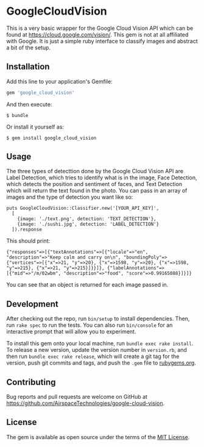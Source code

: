 # GoogleCloudVision

This is a very basic wrapper for the Google Cloud Vision API which can be found at https://cloud.google.com/vision/. This gem is not at all affiliated with Google. It is just a simple ruby interface to classify images and abstract a bit of the setup.

## Installation

Add this line to your application's Gemfile:

```ruby
gem 'google_cloud_vision'
```

And then execute:

    $ bundle

Or install it yourself as:

    $ gem install google_cloud_vision

## Usage
The three types of detecttion done by the Google Cloud Vision API are Label Detection, which tries to identify what is in the image, Face Detection, which detects the position and sentiment of faces, and Text Detection which will return the text found in the photo. You can pass in an array of images and the type of detection you want like so:

```
puts GoogleCloudVision::Classifier.new('[YOUR_API_KEY]',
  [
    {image: './text.png', detection: 'TEXT_DETECTION'},
    {image: './sushi.jpg', detection: 'LABEL_DETECTION'}
  ]).response
```

This should print:

```
{"responses"=>[{"textAnnotations"=>[{"locale"=>"en", "description"=>"Keep calm and carry on\n", "boundingPoly"=>{"vertices"=>[{"x"=>21, "y"=>20}, {"x"=>1598, "y"=>20}, {"x"=>1598, "y"=>215}, {"x"=>21, "y"=>215}]}}]}, {"labelAnnotations"=>[{"mid"=>"/m/02wbm", "description"=>"food", "score"=>0.99165088}]}]}
```
You can see that an object is returned for each image passed in.
## Development

After checking out the repo, run `bin/setup` to install dependencies. Then, run `rake spec` to run the tests. You can also run `bin/console` for an interactive prompt that will allow you to experiment.

To install this gem onto your local machine, run `bundle exec rake install`. To release a new version, update the version number in `version.rb`, and then run `bundle exec rake release`, which will create a git tag for the version, push git commits and tags, and push the `.gem` file to [rubygems.org](https://rubygems.org).

## Contributing

Bug reports and pull requests are welcome on GitHub at https://github.com/AirspaceTechnologies/google-cloud-vision.


## License

The gem is available as open source under the terms of the [MIT License](http://opensource.org/licenses/MIT).


